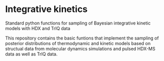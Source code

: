 # Integrative kinetics
Standard python functions for sampling of Bayesian integrative kinetic models with HDX and TrIQ data


This repository contains the basic funtions that implement the sampling of posterior distributions of thermodynamic and kinetic models based on structual data from molecular dynamics simulations and pulsed HDX-MS data as well as TrIQ data.

